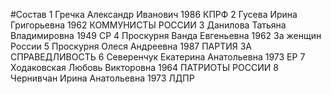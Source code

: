 #Состав
1 Гречка Александр Иванович 1986 КПРФ
2 Гусева Ирина Григорьевна 1962 КОММУНИСТЫ РОССИИ
3 Данилова Татьяна Владимировна 1949 СР
4 Проскурня Ванда Евгеньевна 1962 За женщин России
5 Проскурня Олеся Андреевна 1987 ПАРТИЯ ЗА СПРАВЕДЛИВОСТЬ
6 Северенчук Екатерина Анатольевна 1973 ЕР
7 Ходаковская Любовь Викторовна 1964 ПАТРИОТЫ РОССИИ
8 Чернивчан Ирина Анатольевна 1973 ЛДПР
